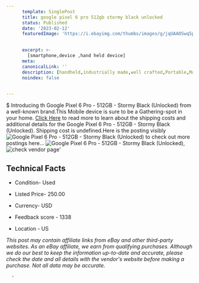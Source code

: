 ```yaml
---
      template: SinglePost
      title: google pixel 6 pro 512gb stormy black unlocked 
      status: Published
      date: '2023-02-12'
      featuredImage: 'https://i.ebayimg.com/thumbs/images/g/jqUAAOSwq5pj2AQB/s-l225.jpg'
       

      excerpt: >-
        [smartphone,device ,hand held device]
      meta:
      canonicalLink: ''
      description: [handheld,industrially made,well crafted,Portable,Mobile,Compact,Convenient,Lightweight,Maneuverable,Man-portable,Miniature,Carriable,Hand-held,Light,Holdable,Transportable,Mobile device,Pocket-sized,On-the-go,Wireless,Cordless,Compact size,Convenient size, smartphone,device ,hand held device]
      noindex: false
      

---
```

$
      Introducing th Google Pixel 6 Pro - 512GB - Stormy Black (Unlocked) from a well-known brand.This Mobile device  is sure to be a Gathering-spot in your home. [Click Here](https://www.ebay.com/itm/175594369379?hash=item28e23d7163%3Ag%3AjqUAAOSwq5pj2AQB&mkevt=1&mkcid=1&mkrid=711-53200-19255-0&campid=%253CePNCampaignId%253E&customid=%253CreferenceId%253E&toolid=10049) to read more to learn about the shipping costs and additional details for the Google Pixel 6 Pro - 512GB - Stormy Black (Unlocked). Shipping cost is undefined.Here is the posting visibly ![Google Pixel 6 Pro - 512GB - Stormy Black (Unlocked)](https://i.ebayimg.com/thumbs/images/g/jqUAAOSwq5pj2AQB/s-l225.jpg) to check out more postings here... ![Google Pixel 6 Pro - 512GB - Stormy Black (Unlocked)](https://i.ebayimg.com/images/g/jqUAAOSwq5pj2AQB/s-l1200.jpg), ![check vendor page](https://origin-galleryplus.ebayimg.com/ws/web/175594369379_2_0_1/225x225.jpg,https://origin-galleryplus.ebayimg.com/ws/web/175594369379_3_0_1/225x225.jpg,https://origin-galleryplus.ebayimg.com/ws/web/175594369379_4_0_1/225x225.jpg,https://origin-galleryplus.ebayimg.com/ws/web/175594369379_5_0_1/225x225.jpg,https://origin-galleryplus.ebayimg.com/ws/web/175594369379_6_0_1/225x225.jpg)'

      

 ## Technical Facts 



     
      

 - Condition- Used 


      

 - Listed Price- 250.00 


      

 - Currency- USD 


      

 - Feedback score - 1338 


      

 - Location - US 


      
      

 *_This post may contain affiliate links from eBay and other third-party websites. As an eBay affiliate, we earn from qualifying purchases. Although we do our best to keep the information up-to-date and accurate, please check the date and all details with the vendor's website before making a purchase. Not all data may be accurate._*




      -
